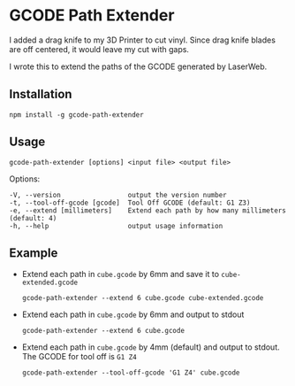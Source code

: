 # GCODE Path Extender

I added a drag knife to my 3D Printer to cut vinyl. Since drag knife blades are off centered, it would leave my cut with gaps.

I wrote this to extend the paths of the GCODE generated by LaserWeb.

## Installation
`npm install -g gcode-path-extender`

## Usage

`gcode-path-extender [options] <input file> <output file>`

Options:

    -V, --version                 output the version number
    -t, --tool-off-gcode [gcode]  Tool Off GCODE (default: G1 Z3)
    -e, --extend [millimeters]    Extend each path by how many millimeters (default: 4)
    -h, --help                    output usage information

## Example

* Extend each path in `cube.gcode` by 6mm and save it to `cube-extended.gcode`

  `gcode-path-extender --extend 6 cube.gcode cube-extended.gcode`


* Extend each path in `cube.gcode` by 6mm and output to stdout

  `gcode-path-extender --extend 6 cube.gcode`

* Extend each path in `cube.gcode` by 4mm (default) and output to stdout. The GCODE for tool off is `G1 Z4`

  `gcode-path-extender --tool-off-gcode 'G1 Z4' cube.gcode`